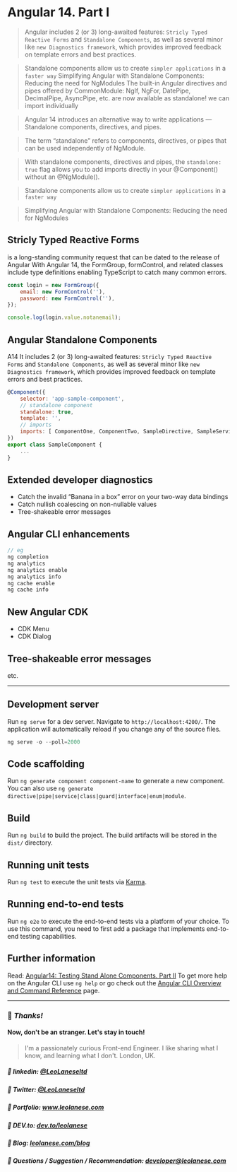 # Angular 14. Part I

> Angular includes 2 (or 3) long-awaited features: `Stricly Typed Reactive Forms` and `Standalone Components`, as well as several minor like `new Diagnostics framework`, which provides improved feedback on template errors and best practices.

> Standalone components allow us to create `simpler applications` in a `faster way`
> Simplifying Angular with Standalone Components: Reducing the need for NgModules
> The built-in Angular directives and pipes offered by CommonModule: NgIf, NgFor, DatePipe, DecimalPipe, AsyncPipe, etc. are now available as standalone! we can import individually

> Angular 14 introduces an alternative way to write applications — Standalone components, directives, and pipes.

> The term “standalone” refers to components, directives, or pipes that can be used independently of NgModule.

> With standalone components, directives and pipes, the `standalone: true` flag allows you to add imports directly in your @Component() without an @NgModule().



> Standalone components allow us to create `simpler applications` in a `faster way`

> Simplifying Angular with Standalone Components: Reducing the need for NgModules


## Stricly Typed Reactive Forms
is a long-standing community request that can be dated to the release of Angular
With Angular 14, the FormGroup, formControl, and related classes include type definitions enabling TypeScript to catch many common errors.


```js
const login = new FormGroup({
    email: new FormControl(''),
    password: new FormControl(''),
});

console.log(login.value.notanemail);
```


## Angular Standalone Components
A14 It includes 2 (or 3) long-awaited features:
`Stricly Typed Reactive Forms` and `Standalone Components`, as well as several minor like `new Diagnostics framework`, which provides improved feedback on template errors and best practices.


```js
@Component({
    selector: 'app-sample-component',
    // standalone component
    standalone: true,
    template: '',
    // imports
    imports: [ ComponentOne, ComponentTwo, SampleDirective, SampleService, CommonModule ],
})
export class SampleComponent {
    ...
}
```

## Extended developer diagnostics
* Catch the invalid “Banana in a box” error on your two-way data bindings
* Catch nullish coalescing on non-nullable values
* Tree-shakeable error messages

## Angular CLI enhancements
```js
// eg
ng completion
ng analytics
ng analytics enable
ng analytics info
ng cache enable
ng cache info
```

## New Angular CDK
* CDK Menu 
* CDK Dialog

## Tree-shakeable error messages

etc.

---

## Development server

Run `ng serve` for a dev server. Navigate to `http://localhost:4200/`. The application will automatically reload if you change any of the source files.


```js
ng serve -o --poll=2000
```

## Code scaffolding

Run `ng generate component component-name` to generate a new component. You can also use `ng generate directive|pipe|service|class|guard|interface|enum|module`.

## Build

Run `ng build` to build the project. The build artifacts will be stored in the `dist/` directory.

## Running unit tests

Run `ng test` to execute the unit tests via [Karma](https://karma-runner.github.io).

## Running end-to-end tests

Run `ng e2e` to execute the end-to-end tests via a platform of your choice. To use this command, you need to first add a package that implements end-to-end testing capabilities.

## Further information
Read: [Angular14: Testing Stand Alone Components. Part II](https://github.com/leolanese/Angular-v14-stand-alone)
To get more help on the Angular CLI use `ng help` or go check out the [Angular CLI Overview and Command Reference](https://angular.io/cli) page.


---
### :100: <i>Thanks!</i>
#### Now, don't be an stranger. Let's stay in touch!

> I'm a passionately curious Front-end Engineer. I like sharing what I know, and learning what I don't. London, UK.

##### :radio_button: linkedin: <a href="https://www.linkedin.com/in/leolanese/" target="_blank">@LeoLaneseltd</a>
##### :radio_button: Twitter: <a href="https://twitter.com/LeoLaneseltd" target="_blank">@LeoLaneseltd</a>
##### :radio_button: Portfolio: <a href="https://www.leolanese.com" target="_blank">www.leolanese.com</a>
##### :radio_button: DEV.to: <a href="https://www.dev.to/leolanese" target="_blank">dev.to/leolanese</a>
##### :radio_button: Blog: <a href="https://www.leolanese.com/blog" target="_blank">leolanese.com/blog</a>
##### :radio_button: Questions / Suggestion / Recommendation: developer@leolanese.com
